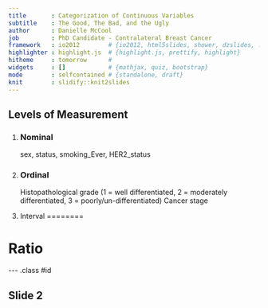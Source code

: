 ```yaml
---
title       : Categorization of Continuous Variables
subtitle    : The Good, The Bad, and the Ugly
author      : Danielle McCool
job         : PhD Candidate - Contralateral Breast Cancer
framework   : io2012        # {io2012, html5slides, shower, dzslides, ...}
highlighter : highlight.js  # {highlight.js, prettify, highlight}
hitheme     : tomorrow      # 
widgets     : []            # {mathjax, quiz, bootstrap}
mode        : selfcontained # {standalone, draft}
knit        : slidify::knit2slides
---
```


## Levels of Measurement
1. ### Nominal
    sex, status, smoking_Ever, HER2_status

2. ### Ordinal
    Histopathological grade (1 = well differentiated, 2 = moderately differentiated, 3 = poorly/un-differentiated)
    Cancer stage

3. Interval
========

Ratio
=====


--- .class #id 

## Slide 2


